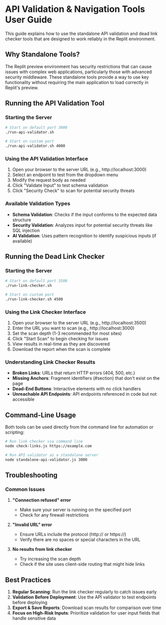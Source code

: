 # API Validation & Navigation Tools User Guide

This guide explains how to use the standalone API validation and dead link checker tools that are designed to work reliably in the Replit environment.

## Why Standalone Tools?

The Replit preview environment has security restrictions that can cause issues with complex web applications, particularly those with advanced security middleware. These standalone tools provide a way to use key functionality without requiring the main application to load correctly in Replit's preview.

## Running the API Validation Tool

### Starting the Server

```bash
# Start on default port 3000
./run-api-validator.sh

# Start on custom port
./run-api-validator.sh 4000
```

### Using the API Validation Interface

1. Open your browser to the server URL (e.g., http://localhost:3000)
2. Select an endpoint to test from the dropdown menu
3. Modify the request body as needed
4. Click "Validate Input" to test schema validation
5. Click "Security Check" to scan for potential security threats

### Available Validation Types

- **Schema Validation**: Checks if the input conforms to the expected data structure
- **Security Validation**: Analyzes input for potential security threats like SQL injection
- **AI Validation**: Uses pattern recognition to identify suspicious inputs (if available)

## Running the Dead Link Checker

### Starting the Server

```bash
# Start on default port 3500
./run-link-checker.sh

# Start on custom port
./run-link-checker.sh 4500
```

### Using the Link Checker Interface

1. Open your browser to the server URL (e.g., http://localhost:3500)
2. Enter the URL you want to scan (e.g., http://localhost:3000)
3. Set the scan depth (1-3 recommended for most sites)
4. Click "Start Scan" to begin checking for issues
5. View results in real-time as they are discovered
6. Download the report when the scan is complete

### Understanding Link Checker Results

- **Broken Links**: URLs that return HTTP errors (404, 500, etc.)
- **Missing Anchors**: Fragment identifiers (#section) that don't exist on the page
- **Dead-End Buttons**: Interactive elements with no click handlers
- **Unreachable API Endpoints**: API endpoints referenced in code but not accessible

## Command-Line Usage

Both tools can be used directly from the command line for automation or scripting:

```bash
# Run link checker via command line
node check-links.js https://example.com

# Run API validator as a standalone server
node standalone-api-validator.js 3000
```

## Troubleshooting

### Common Issues

1. **"Connection refused" error**
   - Make sure your server is running on the specified port
   - Check for any firewall restrictions

2. **"Invalid URL" error**
   - Ensure URLs include the protocol (http:// or https://)
   - Verify there are no spaces or special characters in the URL

3. **No results from link checker**
   - Try increasing the scan depth
   - Check if the site uses client-side routing that might hide links

## Best Practices

1. **Regular Scanning**: Run the link checker regularly to catch issues early
2. **Validation Before Deployment**: Use the API validator to test endpoints before deploying
3. **Export & Save Reports**: Download scan results for comparison over time
4. **Focus on High-Risk Inputs**: Prioritize validation for user input fields that handle sensitive data